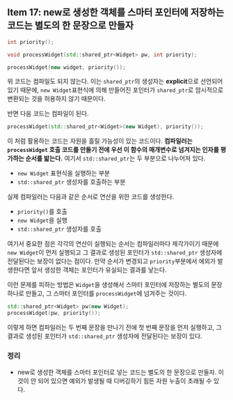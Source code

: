 ## Item 17: new로 생성한 객체를 스마터 포인터에 저장하는 코드는 별도의 한 문장으로 만들자

```cpp
int priority();

void processWidget(std::shared_ptr<Widget> pw, int priority);

processWidget(new widget, priority());
```

위 코드는 컴파일도 되지 않는다. 이는 `shared_ptr`의 생성자는 **explicit**으로 선언되어 있기 때문에, `new Widget`표현식에 의해 만들어진 포인터가 `shared_ptr`로 암시적으로 변환되는 것을 허용하지 않기 때문이다.

반면 다음 코드는 컴파일이 된다.

```cpp
processWidget(std::shared_ptr<Widget>(new Widget), priority());
```

이 처럼 활용하는 코드는 자원을 흘릴 가능성이 있는 코드이다. **컴파일러는 `processWidget` 호출 코드를 만들기 전에 우선 이 함수의 매개변수로 넘겨지는 인자를 평가하는 순서를 밟는다.** 여기서 `std::shared_ptr`는 두 부분으로 나누어져 있다.

- `new Widget` 표현식을 실행하는 부분
- `std::shared_ptr` 생성자를 호출하는 부분

실제 컴파일러는 다음과 같은 순서로 연산을 위한 코드를 생성한다.

- `priority()`를 호출
- `new Widget`을 실행
- `std::shared_ptr` 생성자를 호출

여기서 중요한 점은 각각의 연산이 실행되는 순서는 컴파일러마다 제각가이기 때문에 `new Widget`이 먼저 실행되고 그 결과로 생성된 포인터가 `std::shared_ptr` 생성자에 전달된다는 보장이 없다는 점이다. 만약 순서가 변경되고 `priority`부분에서 에외가 발생한다면 앞서 생성한 객체는 포인터가 유실되는 결과를 낳는다.

이런 문제를 피하는 방법은 `Widget`을 생성해서 스마터 포인터에 저장하는 별도의 문장 하나로 만들고, 그 스마터 포인터를 `processWidget`에 넘겨주는 것이다.

```cpp
std::shared_ptr<Widget> pw(new Widget);
processWidget(pw, priority());
```

이렇게 하면 컴파일러는 두 번째 문장을 만나기 전에 첫 번째 문장을 먼저 실행하고, 그 결과로 생성된 포인터가 `std::shared_ptr` 생성자에 전달된다는 보장이 있다.

### 정리

- new로 생성한 객체를 스마터 포인터로 넣는 코드는 별도의 한 문장으로 만들자. 이것이 안 되어 있으면 예외가 발생될 때 디버깅하기 힘든 자원 누출이 초래될 수 있다.
